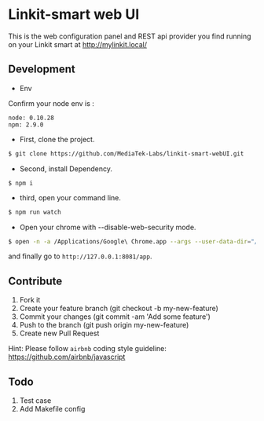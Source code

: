 # Linkit-smart web UI

This is the web configuration panel and REST api provider you find running on your Linkit smart at http://mylinkit.local/

##

## Development

- Env

Confirm your node env is :

```
node: 0.10.28
npm: 2.9.0

```

- First, clone the project.
```bash
$ git clone https://github.com/MediaTek-Labs/linkit-smart-webUI.git
```

- Second, install Dependency.

```
$ npm i
```

- third, open your command line.

``` bash
$ npm run watch
```

- Open your chrome with --disable-web-security mode.

``` bash
$ open -n -a /Applications/Google\ Chrome.app --args --user-data-dir="/tmp/chrome_dev_session" --disable-web-security
```

and finally go to  `http://127.0.0.1:8081/app`.


## Contribute

1. Fork it
2. Create your feature branch (git checkout -b my-new-feature)
3. Commit your changes (git commit -am 'Add some feature')
5. Push to the branch (git push origin my-new-feature)
6. Create new Pull Request

Hint: Please follow `airbnb` coding style guideline: https://github.com/airbnb/javascript


## Todo

1. Test case
2. Add Makefile config
